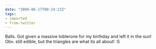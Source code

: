 ```yaml
---
date: "2009-06-17T00:24:23Z"
tags:
- imported
- from-twitter
---
```

Balls. Got given a massive toblerone for my birthday and left it in the sun\! Obv. still edible, but the triangles are what its all about\! :S
